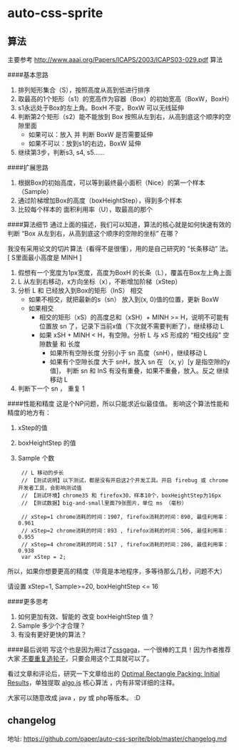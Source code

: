 auto-css-sprite
===========

## 算法

主要参考  http://www.aaai.org/Papers/ICAPS/2003/ICAPS03-029.pdf 算法

####基本思路
1. 排列矩形集合（S），按照高度从高到低进行排序
2. 取最高的1个矩形（s1）的宽高作为容器（Box）的初始宽高（BoxW，BoxH）
2. s1永远处于Box的左上角。BoxH 不变，BoxW 可以无线延伸
3. 判断第2个矩形（s2）能不能放到 Box 按照从左到右，从高到底这个顺序的空隙里面
	- 如果可以：放入 并 判断 BoxW 是否需要延伸
	- 如果不可以：放到s1的右边，BoxW 延伸
4. 继续第3步，判断s3, s4, s5......

####扩展思路
1. 根据Box的初始高度，可以等到最终最小面积（Nice）的第一个样本（Sample）
2. 通过阶梯增加Box的高度（boxHeightStep），得到多个样本
3. 比较每个样本的 面积利用率（U），取最高的那个

####算法细节
通过上面的描述，我们可以知道，算法的核心就是如何快速有效的判断 “Box 从左到右，从高到底这个顺序的空隙的坐标” 在哪？

我没有采用论文的切片算法（看得不是很懂），用的是自己研究的 “长条移动” 法。[ S里面最小高度是 MINH ]

1. 假想有一个宽度为1px宽度，高度为BoxH 的长条（L），覆盖在Box左上角上面
2. L 从左到右移动，x方向坐标（x），不断增加阶梯（xStep）
3. 分析 L 和 已经放入到Box的矩形（InS） 相交
	- 如果不相交，就把最新的s（sn） 放入到(x, 0)值的位置，更新 BoxW
	- 如果相交
		- 相交的矩形（xS）的高度总和（xSH）+ MINH >= H，说明不可能有位置放 sn 了，记录下当前x值（下次就不需要判断了），继续移动 L
		- 如果 xSH + MINH < H，有空隙。分析 L 与 xS 形成的 “相交线段” 空隙数量 和 长度
			- 如果所有空隙长度 分别小于 sn 高度（snH），继续移动 L
			- 如果有个空隙长度 大于 snH，放入 sn 在 （x, y）[y  是指空隙的y值]， 判断 sn 和 InS 有没有重叠，如果不重叠，放入。反之 继续移动 L
4. 判断下一个 sn ， 重复 1

####性能和精度
这是个NP问题，所以只能求近似最佳值。
影响这个算法性能和精度的地方有：

1. xStep的值
2. boxHeightStep 的值
3. Sample 个数


		// L 移动的步长
		// 【测试说明】以下测试，都是没有开启这2个开发工具。开启 firebug 或 chrome开发者工具，会影响测试值
		// 【测试环境】chrome35 和 firefox30，样本10个，boxHeightStep为16px
		// 【测试数据】big-and-small里面79张图片，单位 ms （毫秒）
		
		// xStep=1 chrome消耗的时间：1907, firefox消耗的时间：890, 最佳利用率：0.961
		// xStep=2 chrome消耗的时间：893 , firefox消耗的时间：506, 最佳利用率：0.955
		// xStep=4 chrome消耗的时间：517 , firefox消耗的时间：286, 最佳利用率：0.938
		var xStep = 2;
    
所以，如果你想要更高的精度（毕竟是本地程序，多等待那么几秒，问题不大）

请设置 xStep=1, Sample>=20, boxHeightStep <= 16

####更多思考
1. 如何更加有效、智能的 改变 boxHeightStep 值？
2. Sample 多少个才合理？
3. 有没有更好更快的算法？

####最后说明
写这个也是因为用过了[cssgaga](http://www.99css.com/archives/tag/cssgaga)，一个很棒的工具！因为作者推荐大家 [不要重复造轮子](http://www.99css.com/archives/977)，只要会用这个工具就可以了。

看过文章和评论后，研究一下文章给出的  [Optimal Rectangle Packing: Initial Results](http://www.aaai.org/Papers/ICAPS/2003/ICAPS03-029.pdf)，单独提取 [algo.js](https://github.com/paper/auto-css-sprite/blob/master/js/algo.js) 核心算法 ，内有非常详细的注释。

大家可以随意改成 java ，py 或 php等版本。 :D


## changelog
地址: https://github.com/paper/auto-css-sprite/blob/master/changelog.md




